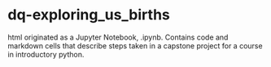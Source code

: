 # dq-exploring_us_births
html originated as a Jupyter Notebook, .ipynb.
Contains code and markdown cells that describe steps taken in a capstone project for a course in introductory python.
